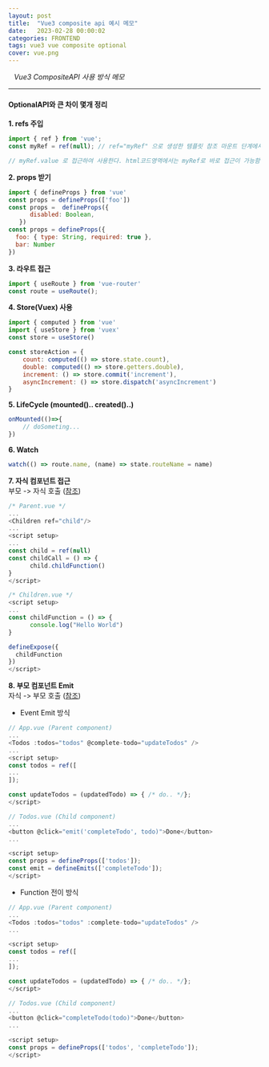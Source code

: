 ```yaml
---
layout: post
title:  "Vue3 composite api 예시 메모"
date:   2023-02-28 00:00:02
categories: FRONTEND
tags: vue3 vue composite optional
cover: vue.png
---
```


<i class="fa-regular fa-circle-check" style="margin-right:0.7rem"></i>*Vue3 CompositeAPI 사용 방식 메모*

---


#### OptionalAPI와 큰 차이 몇개 정리

**1. refs 주입**
```javascript
import { ref } from 'vue';
const myRef = ref(null); // ref="myRef" 으로 생성한 템플릿 참조 마운트 단계에서 주입된다.

// myRef.value 로 접근하여 사용한다. html코드영역에서는 myRef로 바로 접근이 가능함.
```

**2. props 받기**
```javascript
import { defineProps } from 'vue'
const props = defineProps(['foo'])
const props =  defineProps({
      disabled: Boolean,
   })
const props = defineProps({
  foo: { type: String, required: true },
  bar: Number
})
```

**3. 라우트 접근**
```javascript
import { useRoute } from 'vue-router'
const route = useRoute();
```

**4. Store(Vuex) 사용**
```javascript
import { computed } from 'vue'
import { useStore } from 'vuex'
const store = useStore()

const storeAction = {
    count: computed(() => store.state.count),
    double: computed(() => store.getters.double),
    increment: () => store.commit('increment'),
    asyncIncrement: () => store.dispatch('asyncIncrement')
}
```

**5. LifeCycle (mounted().. created()..)**
```javascript
onMounted(()=>{ 
    // doSometing... 
}) 
```

**6. Watch**
```javascript
watch(() => route.name, (name) => state.routeName = name)
```

**7. 자식 컴포넌트 접근**     
부모 -> 자식 호출 ([참조][ref2])
```javascript
/* Parent.vue */
...
<Children ref="child"/>
...
<script setup>
...
const child = ref(null)
const childCall = () => {
      child.childFunction()
}
</script>
```
```javascript
/* Children.vue */
<script setup>
...
const childFunction = () => {
      console.log("Hello World")
}

defineExpose({
  childFunction
})
</script>
```
**8. 부모 컴포넌트 Emit**   
자식 -> 부모 호출 ([참조][ref3])   

- Event Emit 방식

```javascript
// App.vue (Parent component)
...
<Todos :todos="todos" @complete-todo="updateTodos" />
...
<script setup>
const todos = ref([
...
]);

const updateTodos = (updatedTodo) => { /* do.. */};
</script>
```
```javascript
// Todos.vue (Child component)
...
<button @click="emit('completeTodo', todo)">Done</button>
...

<script setup>
const props = defineProps(['todos']);
const emit = defineEmits(['completeTodo']);
</script>
```

- Function 전이 방식

```javascript
// App.vue (Parent component)
...
<Todos :todos="todos" :complete-todo="updateTodos" />
...

<script setup>
const todos = ref([
...
]);

const updateTodos = (updatedTodo) => { /* do.. */};
</script>
```
```javascript
// Todos.vue (Child component)
...
<button @click="completeTodo(todo)">Done</button>
...

<script setup>
const props = defineProps(['todos', 'completeTodo']);
</script>
```

[ref2]: https://velog.io/@violet_yang/TIL-Vue.js-defineEmits-defineExpose
[ref3]: https://www.webmound.com/pass-data-child-to-parent-vue/